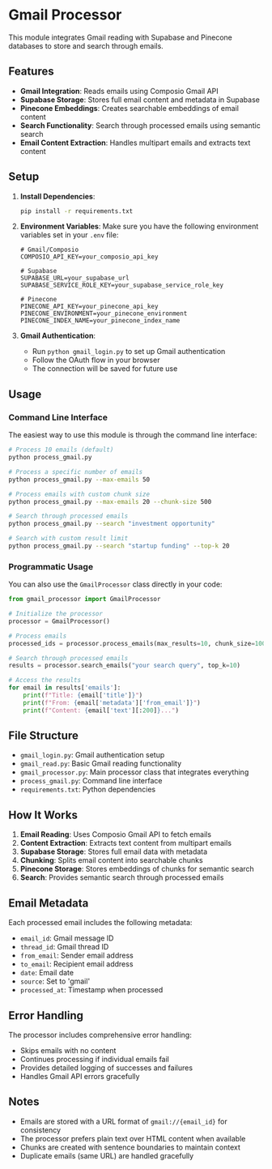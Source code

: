 # Gmail Processor

This module integrates Gmail reading with Supabase and Pinecone databases to store and search through emails.

## Features

- **Gmail Integration**: Reads emails using Composio Gmail API
- **Supabase Storage**: Stores full email content and metadata in Supabase
- **Pinecone Embeddings**: Creates searchable embeddings of email content
- **Search Functionality**: Search through processed emails using semantic search
- **Email Content Extraction**: Handles multipart emails and extracts text content

## Setup

1. **Install Dependencies**:
   ```bash
   pip install -r requirements.txt
   ```

2. **Environment Variables**:
   Make sure you have the following environment variables set in your `.env` file:
   ```
   # Gmail/Composio
   COMPOSIO_API_KEY=your_composio_api_key
   
   # Supabase
   SUPABASE_URL=your_supabase_url
   SUPABASE_SERVICE_ROLE_KEY=your_supabase_service_role_key
   
   # Pinecone
   PINECONE_API_KEY=your_pinecone_api_key
   PINECONE_ENVIRONMENT=your_pinecone_environment
   PINECONE_INDEX_NAME=your_pinecone_index_name
   ```

3. **Gmail Authentication**:
   - Run `python gmail_login.py` to set up Gmail authentication
   - Follow the OAuth flow in your browser
   - The connection will be saved for future use

## Usage

### Command Line Interface

The easiest way to use this module is through the command line interface:

```bash
# Process 10 emails (default)
python process_gmail.py

# Process a specific number of emails
python process_gmail.py --max-emails 50

# Process emails with custom chunk size
python process_gmail.py --max-emails 20 --chunk-size 500

# Search through processed emails
python process_gmail.py --search "investment opportunity"

# Search with custom result limit
python process_gmail.py --search "startup funding" --top-k 20
```

### Programmatic Usage

You can also use the `GmailProcessor` class directly in your code:

```python
from gmail_processor import GmailProcessor

# Initialize the processor
processor = GmailProcessor()

# Process emails
processed_ids = processor.process_emails(max_results=10, chunk_size=1000)

# Search through processed emails
results = processor.search_emails("your search query", top_k=10)

# Access the results
for email in results['emails']:
    print(f"Title: {email['title']}")
    print(f"From: {email['metadata']['from_email']}")
    print(f"Content: {email['text'][:200]}...")
```

## File Structure

- `gmail_login.py`: Gmail authentication setup
- `gmail_read.py`: Basic Gmail reading functionality
- `gmail_processor.py`: Main processor class that integrates everything
- `process_gmail.py`: Command line interface
- `requirements.txt`: Python dependencies

## How It Works

1. **Email Reading**: Uses Composio Gmail API to fetch emails
2. **Content Extraction**: Extracts text content from multipart emails
3. **Supabase Storage**: Stores full email data with metadata
4. **Chunking**: Splits email content into searchable chunks
5. **Pinecone Storage**: Stores embeddings of chunks for semantic search
6. **Search**: Provides semantic search through processed emails

## Email Metadata

Each processed email includes the following metadata:
- `email_id`: Gmail message ID
- `thread_id`: Gmail thread ID
- `from_email`: Sender email address
- `to_email`: Recipient email address
- `date`: Email date
- `source`: Set to 'gmail'
- `processed_at`: Timestamp when processed

## Error Handling

The processor includes comprehensive error handling:
- Skips emails with no content
- Continues processing if individual emails fail
- Provides detailed logging of successes and failures
- Handles Gmail API errors gracefully

## Notes

- Emails are stored with a URL format of `gmail://{email_id}` for consistency
- The processor prefers plain text over HTML content when available
- Chunks are created with sentence boundaries to maintain context
- Duplicate emails (same URL) are handled gracefully

